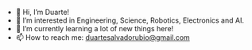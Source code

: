 - 👋 Hi, I’m Duarte!
- 👀 I’m interested in Engineering, Science, Robotics, Electronics and AI.
- 🌱 I’m currently learning a lot of new things here!
- 📫 How to reach me: duartesalvadorubio@gmail.com

<!---
duartesalvadorubio/duartesalvadorubio is a ✨ special ✨ repository because its `README.md` (this file) appears on your GitHub profile.
You can click the Preview link to take a look at your changes.
--->
